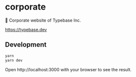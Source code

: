# corporate

🤝 Corporate website of Typebase Inc.

https://typebase.dev

## Development

```sh
yarn
yarn dev
```

Open http://localhost:3000 with your browser to see the result.
